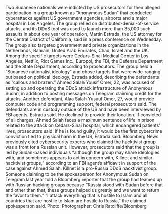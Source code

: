 Two Sudanese nationals were indicted by US prosecutors for their alleged participation in a group known as “Anonymous Sudan” that conducted cyberattacks against US government agencies, airports and a major hospital in Los Angeles.
The group relied on distributed-denial-of-service attacks, and its DDoS tool was used to launch more than 35,000 such assaults in about one year of operation, Martin Estrada, the US attorney for the Central District of California, said in a press conference on Wednesday.
The group also targeted government and private organizations in the Netherlands, Bahrain, United Arab Emirates, Chad, Israel and the UK. Among the specific targets were Cedars-Sinai Medical Center in Los Angeles, Netflix, Riot Games Inc., Europol, the FBI, the Defense Department and the State Department, according to prosecutors.
The group held a “Sudanese nationalist ideology” and chose targets that were wide-ranging but based on political ideology, Estrada added, describing the defendants as “callous and brazen.”
Ahmed Salah Yousif Omer, 22, was accused of setting up and operating the DDoS attack infrastructure of Anonymous Sudan, in addition to posting messages on Telegram claiming credit for the attacks. Another defendant, Alaa Salah Yusuuf Omer, 27, would provide computer code and programming support, federal prosecutors said.
The defendants are in custody outside of the US and have been interviewed by FBI agents, Estrada said. He declined to provide their location.
If convicted of all charges, Ahmed Salah faces a maximum sentence of life in prison related to the attack on Cedars-Sinai hospital, which endangered patients’ lives, prosecutors said. If he is found guilty, it would be the first cybercrime conviction tied to physical harm in the US, Estrada said.
Bloomberg News previously cited cybersecurity experts who claimed the hacktivist group was a front for a Russian unit. However, prosecutors said that the group is led by Sudan-based individuals “although the group may share ideologies with, and sometimes appears to act in concern with, Killnet and similar hacktivist groups,” according to an FBI agent’s affidavit in support of the case against Ahmed Salah.
Killnet is a pro-Russia DDoS hacktivist group.
Someone claiming to be the spokesperson for Anonymous Sudan on Telegram last year told a Bloomberg reporter that the group had teamed up with Russian hacking groups because “Russia stood with Sudan before that and other than that, these groups helped us greatly and we want to return the favor to them.”
“I attack everything that is hostile to Islam and all countries that are hostile to Islam are hostile to Russia,” the claimed spokesperson said.
Photo: Photographer: Chris Ratcliffe/Bloomberg